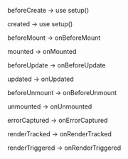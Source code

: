 beforeCreate -> use setup()

created -> use setup()

beforeMount -> onBeforeMount

mounted -> onMounted

beforeUpdate -> onBeforeUpdate

updated -> onUpdated

beforeUnmount -> onBeforeUnmount

unmounted -> onUnmounted

errorCaptured -> onErrorCaptured

renderTracked -> onRenderTracked

renderTriggered -> onRenderTriggered